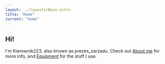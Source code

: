 ```yaml
---
layout: ../layouts/Base.astro
title: "Home"
current: "home"
---
```


## Hi!

I'm Kierownik223, also known as prezes_zarzadu. Check out [About me](about) for more info, and [Equipment](equipment) for the stuff I use.
